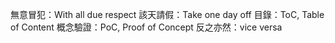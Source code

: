 無意冒犯：With all due respect
該天請假：Take one day off
目錄：ToC, Table of Content
概念驗證：PoC, Proof of Concept
反之亦然：vice versa